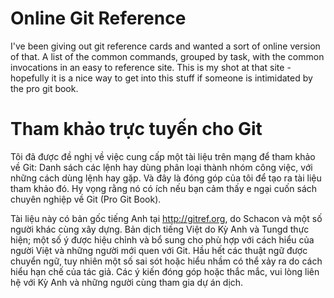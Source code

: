 Online Git Reference
====================

I've been giving out git reference cards and wanted a sort of online version
of that.  A list of the common commands, grouped by task, with the common
invocations in an easy to reference site.  This is my shot at that site -
hopefully it is a nice way to get into this stuff if someone is intimidated
by the pro git book.

Tham khảo trực tuyến cho Git
============================

Tôi đã được đề nghị về việc cung cấp một tài liệu trên mạng để tham khảo
về Git: Danh sách các lệnh hay dùng phân loại thành nhóm công việc,
với những cách dùng lệnh hay gặp. Và đây là đóng góp của tôi để tạo ra
tài liệu tham khảo đó. Hy vọng rằng nó có ích nếu bạn cảm thấy e ngại
cuốn sách chuyên nghiệp về Git (Pro Git Book).

Tài liệu này có bản gốc tiếng Anh tại http://gitref.org, do Schacon và
một số người khác cùng xây dựng. Bản dịch tiếng Việt do Kỳ Anh và Tungd
thực hiện; một số ý được hiệu chỉnh và bổ sung cho phù hợp với cách hiểu
của người Việt và những người mới quen với Git. Hầu hết các thuật ngữ
được chuyển ngữ, tuy nhiên một số sai sót hoặc hiểu nhầm có thể xảy ra
do cách hiểu hạn chế của tác giả. Các ý kiến đóng góp hoặc thắc mắc, vui
lòng liên hệ với Kỳ Anh và những người cùng tham gia dự án dịch.
